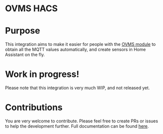 # OVMS HACS

# Purpose

This integration aims to make it easier for people with the [OVMS module](https://www.openvehicles.com/)  to obtain all the MQTT values automatically, and create sensors in Home Assistant on the fly.

# Work in progress!

Please note that this integration is very much WIP, and not released yet. 

# Contributions

You are very welcome to contribute. Please feel free to create PRs or issues to help the development further. Full documentation can be found [here](https://docs.openvehicles.com/en/latest/index.html).

